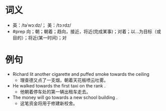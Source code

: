 # 词义
- 英：/təˈwɔːdz/； 美：/tɔːrdz/
- #prep 向；朝；朝着；趋向，接近，将近(完成某事)；对着；以…为目标（或目的）；将近(某一时间)；对
# 例句
- Richard lit another cigarette and puffed smoke towards the ceiling
	- 理查德又点了一支烟，朝着天花板喷云吐雾。
- He walked towards the first taxi on the rank .
	- 他朝着停车处的第一辆出租车走去。
- The money will go towards a new school building .
	- 这笔资金将用于修建新校舍。
